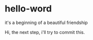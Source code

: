 # hello-word
it's a beginning of a beautiful friendship

Hi, the next step, i'll try to commit this.
